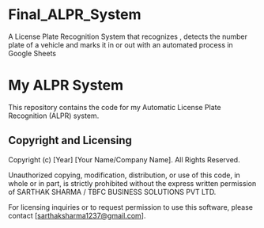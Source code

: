 # Final_ALPR_System
A License Plate Recognition System that recognizes , detects the number plate of a vehicle and marks it in or out with an automated process in Google Sheets  














# My ALPR System

This repository contains the code for my Automatic License Plate Recognition (ALPR) system.

## Copyright and Licensing

Copyright (c) [Year] [Your Name/Company Name]. All Rights Reserved.

Unauthorized copying, modification, distribution, or use of this code, in whole or in part, is strictly prohibited without the express written permission of SARTHAK SHARMA / TBFC BUSINESS SOLUTIONS PVT LTD.

For licensing inquiries or to request permission to use this software, please contact [sarthaksharma1237@gmail.com].
